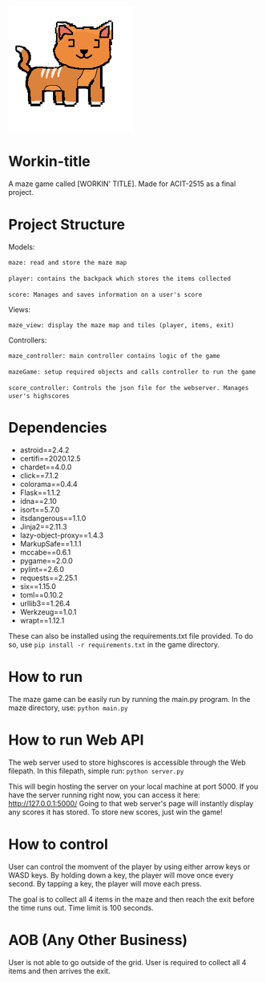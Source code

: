 ![Horse Cat Image](maze/images/cathorse.png)
# Workin-title
A maze game called [WORKIN' TITLE]. Made for ACIT-2515 as a final project.


# Project Structure
Models:
    
    maze: read and store the maze map
    
    player: contains the backpack which stores the items collected
    
    score: Manages and saves information on a user's score
       
Views:

    maze_view: display the maze map and tiles (player, items, exit)
    
Controllers:

    maze_controller: main controller contains logic of the game
    
    mazeGame: setup required objects and calls controller to run the game
    
    score_controller: Controls the json file for the webserver. Manages user's highscores

# Dependencies
* astroid==2.4.2
* certifi==2020.12.5
* chardet==4.0.0
* click==7.1.2
* colorama==0.4.4
* Flask==1.1.2
* idna==2.10
* isort==5.7.0
* itsdangerous==1.1.0
* Jinja2==2.11.3
* lazy-object-proxy==1.4.3
* MarkupSafe==1.1.1
* mccabe==0.6.1
* pygame==2.0.0
* pylint==2.6.0
* requests==2.25.1
* six==1.15.0
* toml==0.10.2
* urllib3==1.26.4
* Werkzeug==1.0.1
* wrapt==1.12.1

These can also be installed using the requirements.txt file provided.
To do so, use `pip install -r requirements.txt` in the game directory.

# How to run
The maze game can be easily run by running the main.py program.
In the maze directory, use:
`python main.py`

# How to run Web API
The web server used to store highscores is accessible through the Web filepath.
In this filepath, simple run:
`python server.py`

This will begin hosting the server on your local machine at port 5000.
If you have the server running right now, you can access it here: http://127.0.0.1:5000/
Going to that web server's page will instantly display any scores it has stored. To store new scores, just win the game!

# How to control
User can control the momvent of the player by using either arrow keys or WASD keys. 
By holding down a key, the player will move once every second.
By tapping a key, the player will move each press.

The goal is to collect all 4 items in the maze and then reach the exit before the time runs out.
Time limit is 100 seconds.

# AOB (Any Other Business)
User is not able to go outside of the grid.
User is required to collect all 4 items and then arrives the exit.
